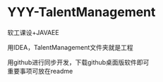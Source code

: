 # YYY-TalentManagement
软工课设+JAVAEE  
  
用IDEA，TalentManagement文件夹就是工程

用github进行同步开发，下载github桌面版软件即可  
重要事项可放在readme
